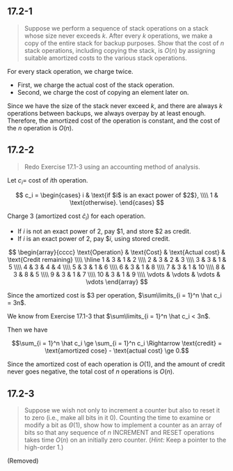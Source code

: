 ## 17.2-1

> Suppose we perform a sequence of stack operations on a stack whose size never exceeds $k$. After every $k$ operations, we make a copy of the entire stack for backup purposes. Show that the cost of $n$ stack operations, including copying the stack, is $O(n)$ by assigning suitable amortized costs to the various stack operations.

For every stack operation, we charge twice.

- First, we charge the actual cost of the stack operation.
- Second, we charge the cost of copying an element later on.

Since we have the size of the stack never exceed $k$, and there are always $k$ operations between backups, we always overpay by at least enough. Therefore, the amortized cost of the operation is constant, and the cost of the $n$ operation is $O(n)$.

## 17.2-2

> Redo Exercise 17.1-3 using an accounting method of analysis.

Let $c_i =$ cost of $i$th operation.

$$
c_i =
\begin{cases}
i & \text{if $i$ is an exact power of $2$}, \\\\
1 & \text{otherwise}.
\end{cases}
$$

Charge $3$ (amortized cost $\hat c_i$) for each operation.

- If $i$ is not an exact power of $2$, pay $\$1$, and store $\$2$ as credit.
- If $i$ is an exact power of $2$, pay $\$i$, using stored credit.

$$
\begin{array}{cccc}
\text{Operation} & \text{Cost} & \text{Actual cost} & \text{Credit remaining} \\\\
\hline
 1 & 3 & 1 &  2 \\\\
 2 & 3 & 2 &  3 \\\\
 3 & 3 & 1 &  5 \\\\
 4 & 3 & 4 &  4 \\\\
 5 & 3 & 1 &  6 \\\\
 6 & 3 & 1 &  8 \\\\
 7 & 3 & 1 & 10 \\\\
 8 & 3 & 8 &  5 \\\\
 9 & 3 & 1 &  7 \\\\
10 & 3 & 1 &  9 \\\\
\vdots & \vdots & \vdots & \vdots
\end{array}
$$

Since the amortized cost is $\$3$ per operation, $\sum\limits_{i = 1}^n \hat c_i = 3n$.

We know from Exercise 17.1-3 that $\sum\limits_{i = 1}^n \hat c_i < 3n$.

Then we have

$$\sum_{i = 1}^n \hat c_i \ge \sum_{i = 1}^n c_i \Rightarrow \text{credit} = \text{amortized cose} - \text{actual cost} \ge 0.$$

Since the amortized cost of each operation is $O(1)$, and the amount of credit never goes negative, the total cost of $n$ operations is $O(n)$.

## 17.2-3

> Suppose we wish not only to increment a counter but also to reset it to zero (i.e., make all bits in it $0$). Counting the time to examine or modify a bit as $\Theta(1)$, show how to implement a counter as an array of bits so that any sequence of $n$ $\text{INCREMENT}$ and $\text{RESET}$ operations takes time $O(n)$ on an initially zero counter. ($\textit{Hint:}$ Keep a pointer to the high-order $1$.)

(Removed)
